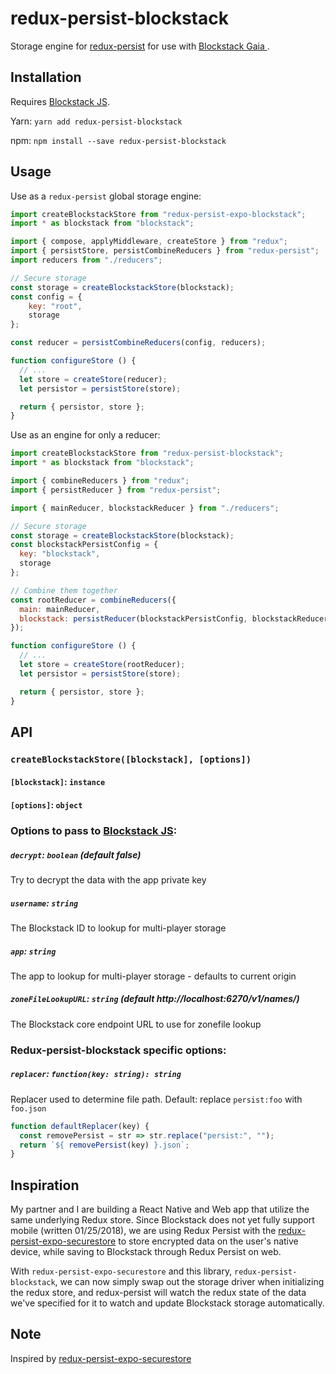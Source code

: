 # redux-persist-blockstack

Storage engine for [redux-persist](https://github.com/rt2zz/redux-persist) for use with [Blockstack Gaia ](https://github.com/blockstack/gaia).

## Installation

Requires [Blockstack JS](https://github.com/blockstack/blockstack.js).

Yarn: `yarn add redux-persist-blockstack`

npm: `npm install --save redux-persist-blockstack`

## Usage

Use as a `redux-persist` global storage engine:

```js
import createBlockstackStore from "redux-persist-expo-blockstack";
import * as blockstack from "blockstack";

import { compose, applyMiddleware, createStore } from "redux";
import { persistStore, persistCombineReducers } from "redux-persist";
import reducers from "./reducers";

// Secure storage
const storage = createBlockstackStore(blockstack);
const config = {
    key: "root",
    storage
};

const reducer = persistCombineReducers(config, reducers);

function configureStore () {
  // ...
  let store = createStore(reducer);
  let persistor = persistStore(store);

  return { persistor, store };
}
```

Use as an engine for only a reducer:

```js
import createBlockstackStore from "redux-persist-blockstack";
import * as blockstack from "blockstack";

import { combineReducers } from "redux";
import { persistReducer } from "redux-persist";

import { mainReducer, blockstackReducer } from "./reducers";

// Secure storage
const storage = createBlockstackStore(blockstack);
const blockstackPersistConfig = {
  key: "blockstack",
  storage
};

// Combine them together
const rootReducer = combineReducers({
  main: mainReducer,
  blockstack: persistReducer(blockstackPersistConfig, blockstackReducer)
});

function configureStore () {
  // ...
  let store = createStore(rootReducer);
  let persistor = persistStore(store);

  return { persistor, store };
}
```

## API

### `createBlockstackStore([blockstack], [options])`

#### `[blockstack]`: `instance`
#### `[options]`: `object`

### Options to pass to [Blockstack JS](http://blockstack.github.io/blockstack.js/index.html#getfile):

##### `decrypt`: `boolean` (default false)

Try to decrypt the data with the app private key

##### `username`: `string`

The Blockstack ID to lookup for multi-player storage

##### `app`: `string`

The app to lookup for multi-player storage - defaults to current origin

##### `zoneFileLookupURL`: `string` (default http://localhost:6270/v1/names/)

The Blockstack core endpoint URL to use for zonefile lookup

### Redux-persist-blockstack specific options:

##### `replacer`: `function(key: string): string`

Replacer used to determine file path.
Default: replace `persist:foo` with `foo.json`

```js
function defaultReplacer(key) {
  const removePersist = str => str.replace("persist:", "");
  return `${ removePersist(key) }.json`;
}
```

## Inspiration

My partner and I are building a React Native and Web app that utilize the same underlying Redux store. Since Blockstack does not yet fully support mobile (written 01/25/2018), we are using Redux Persist with the [redux-persist-expo-securestore](https://github.com/Cretezy/redux-persist-expo-securestore) to store encrypted data on the user's native device, while saving to Blockstack through Redux Persist on web.

With `redux-persist-expo-securestore` and this library, `redux-persist-blockstack`, we can now simply swap out the storage driver when initializing the redux store, and redux-persist will watch the redux state of the data we've specified for it to watch and update Blockstack storage automatically.

## Note

Inspired by [redux-persist-expo-securestore](https://github.com/Cretezy/redux-persist-expo-securestore)
